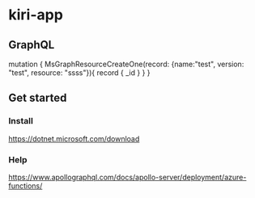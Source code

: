 # kiri-app

## GraphQL

mutation {
  MsGraphResourceCreateOne(record: {name:"test", version: "test", resource: "ssss"}){
    record {
      _id
    }
  }
}

## Get started
### Install

https://dotnet.microsoft.com/download

### Help
https://www.apollographql.com/docs/apollo-server/deployment/azure-functions/